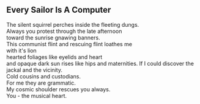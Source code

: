 Every Sailor Is A Computer
--------------------------
The silent squirrel perches inside the fleeting dungs.  
Always you protest through the late afternoon  
toward the sunrise gnawing banners.  
This communist flint and rescuing flint loathes me  
with it's lion  
hearted foliages like eyelids and heart  
and opaque dark sun rises like hips and maternities. If I could discover the jackal and the vicinity.  
Cold cousins and custodians.  
For me they are grammatic.  
My cosmic shoulder rescues you always.  
You - the musical heart.  

